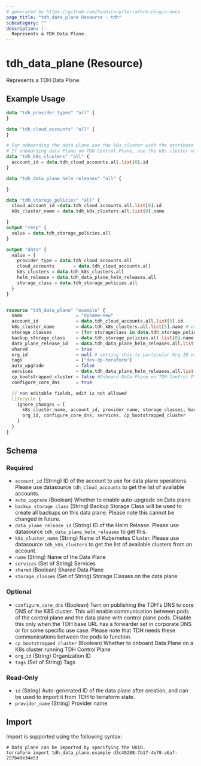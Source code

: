 ```yaml
---
# generated by https://github.com/hashicorp/terraform-plugin-docs
page_title: "tdh_data_plane Resource - tdh"
subcategory: ""
description: |-
  Represents a TDH Data Plane.
---
```


# tdh_data_plane (Resource)

Represents a TDH Data Plane.

## Example Usage

```terraform
data "tdh_provider_types" "all" {
}

data "tdh_cloud_accounts" "all" {
}

# For onboarding the data plane use the k8s cluster with the attribute "avaialble" is set to true
# If onboarding data Plane on TDH Control Plane, use the k8s cluster with the attribute "cp_present" is set to true and "dp_present" is set to false
data "tdh_k8s_clusters" "all" {
  account_id = data.tdh_cloud_accounts.all.list[0].id
}

data "tdh_data_plane_helm_releases" "all" {

}

data "tdh_storage_policies" "all" {
  cloud_account_id =data.tdh_cloud_accounts.all.list[0].id
  k8s_cluster_name = data.tdh_k8s_clusters.all.list[0].name

}
output "resp" {
  value = data.tdh_storage_policies.all
}

output "data" {
  value = {
    provider_type = data.tdh_cloud_accounts.all
    cloud_accounts       = data.tdh_cloud_accounts.all
    k8s_clusters = data.tdh_k8s_clusters.all
    helm_release = data.tdh_data_plane_helm_releases.all
    storage_class = data.tdh_storage_policies.all
  }
}


resource "tdh_data_plane" "example" {
  name                    = "dpname-new"
  account_id              = data.tdh_cloud_accounts.all.list[0].id       # this ID can be fetched from the datasource "tdh_cloud_accounts" . Provider type can be verifies using the 'provider_type' field
  k8s_cluster_name        = data.tdh_k8s_clusters.all.list[5].name # use datasource "tdh_k8s_clusters" to get the list of available K8s clusters.# For onboarding the data plane use the k8s cluster with the attribute "available" is set to tru. If onboarding Data Plane on TDH Control Plane, use the k8s cluster with the attribute "cp_present" is set to true and "dp_present" is set to false
  storage_classes         = [for storageclass in data.tdh_storage_policies.all.list : storageclass.name]
  backup_storage_class    = data.tdh_storage_policies.all.list[0].name  # name of the storage class to use for backups
  data_plane_release_id   = data.tdh_data_plane_helm_releases.all.list[0].id # use datasource "tdh_data_plane_helm_releases" to select one of the IDs
  shared                  = true
  org_id                  = null # setting this to particular Org ID will make it available to only that Org
  tags                    = ["dev-dp-teraform"]
  auto_upgrade            = false
  services                = data.tdh_data_plane_helm_releases.all.list[0].services # can be fetched from the response of "tdh_data_plane_helm_releases" services field
  cp_bootstrapped_cluster = false #Onboard Data Plane on TDH Control Plane
  configure_core_dns      = true

  // non editable fields, edit is not allowed
  lifecycle {
    ignore_changes = [
      k8s_cluster_name, account_id, provider_name, storage_classes, backup_storage_class, data_plane_release_id, shared,
      org_id, configure_core_dns, services, cp_bootstrapped_cluster
    ]
  }
}
```

<!-- schema generated by tfplugindocs -->
## Schema

### Required

- `account_id` (String) ID of the account to use for data plane operations. Please use datasource `tdh_cloud_accounts` to get the list of available accounts.
- `auto_upgrade` (Boolean) Whether to enable auto-upgrade on Data plane
- `backup_storage_class` (String) Backup Storage Class will be used to create all backups on this data plane. Please note this cannot be changed in future.
- `data_plane_release_id` (String) ID of the Helm Release. Please use datasource `tdh_data_plane_helm_releases` to get this.
- `k8s_cluster_name` (String) Name of Kubernetes Cluster. Please use datasource `tdh_k8s_clusters` to get the list of available clusters from an account.
- `name` (String) Name of the Data Plane
- `services` (Set of String) Services
- `shared` (Boolean) Shared Data Plane
- `storage_classes` (Set of String) Storage Classes on the data plane

### Optional

- `configure_core_dns` (Boolean) Turn on publishing the TDH's DNS to core DNS of the K8S cluster. This will enable communication between pods of the control plane and the data plane with control plane pods. Disable this only when the TDH base URL has a forwarder set in corporate DNS or for some specific use case.
Please note that TDH needs these communications between the pods to function.
- `cp_bootstrapped_cluster` (Boolean) Whether to onboard Data Plane on a K8s cluster running TDH Control Plane
- `org_id` (String) Organization ID
- `tags` (Set of String) Tags

### Read-Only

- `id` (String) Auto-generated ID of the data plane after creation, and can be used to import it from TDH to terraform state.
- `provider_name` (String) Provider name

## Import

Import is supported using the following syntax:

```shell
# Data plane can be imported by specifying the UUID.
terraform import tdh_data_plane.example d3c49288-7b17-4e78-a6af-257b49e34e53
```
